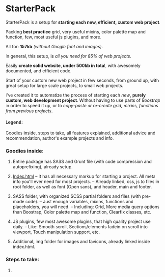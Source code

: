 # StarterPack
StarterPack is a setup for **starting each new, efficient, custom web project**.

Packing **best practice** grid, very useful mixins, color palette map and function, few, most useful js plugins, and more.

All for: **157kb** *(without Google font and images).*

In general, this setup, is *all you need for 85% of web projects*.

Easily **create solid website, under 500kb in total**,  with awesomely documented, and efficient code.

Start of your custom new web project in few seconds, from ground up, with great setup for large scale projects, to small web projects.

I've created it to automatize the process of starting each *new*, **purely custom, web development project**. Without having to use parts of *Boostrap* in order to speed it up, or to *copy-paste or re-create grid, mixins, functions from previous projects*.

#### Legend: 
Goodies inside, steps to take, all features explained, additional advice and recommendation, author's example projects and info.

### Goodies inside:

1. Entire package has SASS and Grunt file (with code compression and autoprefixing), already setup.

2. [Index.html](../master/index.html)
  – It has all necessary markup for starting a project. All meta info you'll ever need for most projects.
  – Already linked, css, js to files in root folder, as well as font (Open sans), and header, main and footer.

3. SASS folder, with organized SCSS partial folders and files (with pre-made code).
  – Just enough variables, mixins, functions and placeholders, you will need.
  – Including: Grid, More media query options than Boostrap, Color palette map and function, Clearfix classes, etc.

4. JS plugins, few most awesome plugins, that high quality project use daily.
  – Like: Smooth scroll, Sections/elements fadein on scroll into viewport, Touch manipulation support, etc.

5. Additional, img folder for images and favicons, already linked inside index.html.

### Steps to take:

1. 
